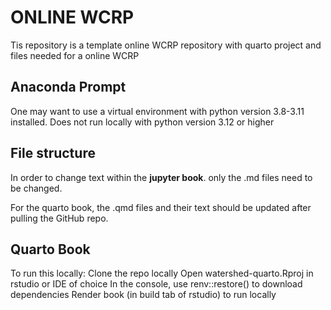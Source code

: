 # ONLINE WCRP
Tis repository is a template online WCRP repository with quarto project and files needed for a online WCRP

## Anaconda Prompt
One may want to use a virtual environment with python version 3.8-3.11 installed.
Does not run locally with python version 3.12 or higher

## File structure
In order to change text within the **jupyter book**. only the .md files need to be changed.

For the quarto book, the .qmd files and their text should be updated after pulling the GitHub repo. 

## Quarto Book
To run this locally:
Clone the repo locally
Open watershed-quarto.Rproj in rstudio or IDE of choice
In the console, use renv::restore() to download dependencies
Render book (in build tab of rstudio) to run locally


